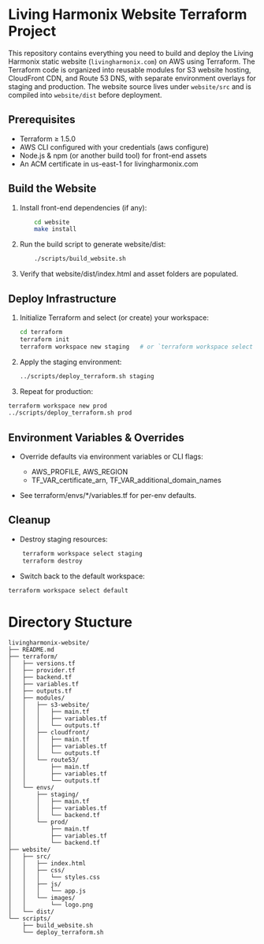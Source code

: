 # Living Harmonix Website Terraform Project

This repository contains everything you need to build and deploy the Living Harmonix static website (`livingharmonix.com`) on AWS using Terraform. The Terraform code is organized into reusable modules for S3 website hosting, CloudFront CDN, and Route 53 DNS, with separate environment overlays for staging and production. The website source lives under `website/src` and is compiled into `website/dist` before deployment.

## Prerequisites
- Terraform ≥ 1.5.0
- AWS CLI configured with your credentials (aws configure)
- Node.js & npm (or another build tool) for front-end assets
- An ACM certificate in us-east-1 for livingharmonix.com

## Build the Website

1. Install front-end dependencies (if any):
    
    ```bash
        cd website
        make install
    ```

2. Run the build script to generate website/dist:
    
    ```bash
        ./scripts/build_website.sh
    ````

3. Verify that website/dist/index.html and asset folders are populated.

## Deploy Infrastructure

1. Initialize Terraform and select (or create) your workspace:

    ```bash
    cd terraform
    terraform init
    terraform workspace new staging   # or `terraform workspace select staging`
   ```

2. Apply the staging environment:

    ```bash
    ../scripts/deploy_terraform.sh staging
   ```
   
3. Repeat for production:

```bash
terraform workspace new prod
../scripts/deploy_terraform.sh prod
```

## Environment Variables & Overrides

- Override defaults via environment variables or CLI flags:

    - AWS_PROFILE, AWS_REGION
    - TF_VAR_certificate_arn, TF_VAR_additional_domain_names

- See terraform/envs/*/variables.tf for per-env defaults.

## Cleanup

- Destroy staging resources:

```bash
    terraform workspace select staging
    terraform destroy
```

- Switch back to the default workspace:

```bash
terraform workspace select default
```

# Directory Stucture

```text
livingharmonix-website/
├── README.md
├── terraform/
│   ├── versions.tf
│   ├── provider.tf
│   ├── backend.tf
│   ├── variables.tf
│   ├── outputs.tf
│   ├── modules/
│   │   ├── s3-website/
│   │   │   ├── main.tf
│   │   │   ├── variables.tf
│   │   │   └── outputs.tf
│   │   ├── cloudfront/
│   │   │   ├── main.tf
│   │   │   ├── variables.tf
│   │   │   └── outputs.tf
│   │   └── route53/
│   │       ├── main.tf
│   │       ├── variables.tf
│   │       └── outputs.tf
│   └── envs/
│       ├── staging/
│       │   ├── main.tf
│       │   ├── variables.tf
│       │   └── backend.tf
│       └── prod/
│           ├── main.tf
│           ├── variables.tf
│           └── backend.tf
├── website/
│   ├── src/
│   │   ├── index.html
│   │   ├── css/
│   │   │   └── styles.css
│   │   ├── js/
│   │   │   └── app.js
│   │   └── images/
│   │       └── logo.png
│   └── dist/
└── scripts/
    ├── build_website.sh
    └── deploy_terraform.sh

